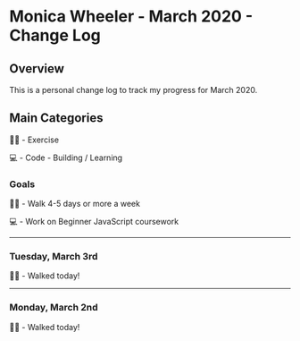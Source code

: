 # Monica Wheeler - March 2020 - Change Log

## Overview

This is a personal change log to track my progress for March 2020. 

## Main Categories

🚶‍♀️ - Exercise

💻 - Code - Building / Learning

### Goals

🚶‍♀️ - Walk 4-5 days or more a week

💻 - Work on Beginner JavaScript coursework

---

### Tuesday, March 3rd
🚶‍♀️ - Walked today! 

---

### Monday, March 2nd
🚶‍♀️ - Walked today! 
